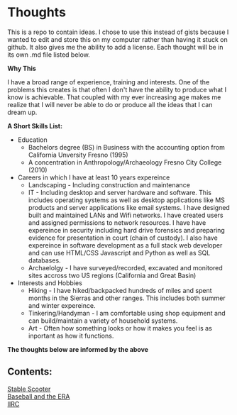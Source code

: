 # Thoughts
This is a repo to contain ideas. I chose to use this instead of gists because I wanted to edit and store this on my computer rather than having it stuck on github. It also gives me the ability to add a license.  Each thought will be in its own .md file listed below.

__Why This__
<p>I have a broad range of experience, training and interests. One of the problems this creates is that often I don't have the ability to produce what I know is achievable. That coupled with my ever increasing age makes me realize that I will never be able to do or produce all the ideas that I can dream up.</p>

__A Short Skills List:__ 
- Education
    + Bachelors degree (BS) in Business with the accounting option from California Unversity Fresno (1995)
    + A concentration in Anthropology/Archaeology Fresno City College (2010)
- Careers in which I have  at least 10 years expereince
    + Landscaping - Including construction and maintenance
    + IT - Including desktop and server hardware and software. This includes operating systems as well as desktop applications like MS products and server applications like email systems. I have designed built and maintained LANs and Wifi networks. I have created users and assigned permissions to network resources. I have have expereince in security including hard drive forensics and preparing evidence for presentation in court (chain of custody). I also have expereince in software development as a full stack web developer and can use HTML/CSS Javascript and Python as well as SQL databases.
    + Archaelolgy - I have surveyed/recorded, excavated and monitored sites accross two US regions (California and Great Basin)
- Interests and Hobbies
    + Hiking - I have hiked/backpacked hundreds of miles and spent months in the Sierras and other ranges. This includes both summer and winter expereince.
    + Tinkering/Handyman - I am comfortable using shop equipment and can build/maintain a variety of household systems.
    + Art - Often how something looks or how it makes you feel is as inportant as how it functions.

__<p> The thoughts below are informed by the above</p>__

## Contents:
[Stable Scooter](https://github.com/Marking-Time/Thoughts/blob/main/StableScooter.md)  
[Baseball and the ERA](https://github.com/Marking-Time/Thoughts/blob/main/Baseball_and_the_ERA.md)  
[IIRC](https://github.com/Marking-Time/Thoughts/blob/main/iirc.md)  





